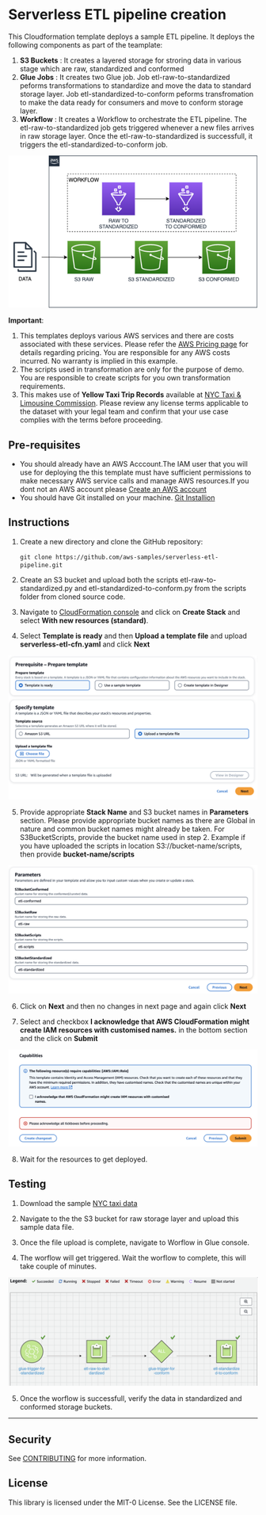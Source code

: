 # Serverless ETL pipeline creation

This Cloudformation template deploys a sample ETL pipeline. It deploys the following components as part of the teamplate:

1. **S3 Buckets** : It creates a layered storage for stroring data in various stage which are raw, standardized and conformed
2. **Glue Jobs** : It creates two Glue job. Job etl-raw-to-standardized peforms transformations to standardize and move the data to standard storage layer. Job etl-standardized-to-conform peforms transfromation to make the data ready for consumers and move to conform storage layer.
3. **Workflow** : It creates a Workflow to orchestrate the ETL pipeline. The etl-raw-to-standardized job gets triggered whenever a new files arrives in raw storage layer. Once the etl-raw-to-standardized is successfull, it triggers the etl-standardized-to-conform job.

![Architecture Diagram](images/Serverless-ETL.png)

**Important**: 
1. This templates deploys various AWS services and there are costs associated with these services. Please refer the [AWS Pricing page](https://aws.amazon.com/pricing/) for details regarding pricing. You are responsible for any AWS costs incurred. No warranty is implied in this example.
2. The scripts used in transformation are only for the purpose of demo. You are responsible to create scripts for you own transformation requirements.
3. This makes use of **Yellow Taxi Trip Records** available at [NYC Taxi & Limousine Commission](https://www.nyc.gov/site/tlc/about/tlc-trip-record-data.page). Please review any license terms applicable to the dataset with your legal team and confirm that your use case complies with the terms before proceeding.

## Pre-requisites

* You should already have an AWS Acccount.The IAM user that you will use for deploying the this template must have sufficient permissions to make necessary AWS service calls and manage AWS resources.If you dont not an AWS account please [Create an AWS account](https://portal.aws.amazon.com/gp/aws/developer/registration/index.html) 
* You should have Git installed on your machine. [Git Installion](https://git-scm.com/book/en/v2/Getting-Started-Installing-Git)


## Instructions

1. Create a new directory and clone the GitHub repository:
    ``` 
    git clone https://github.com/aws-samples/serverless-etl-pipeline.git
    ```
2. Create an S3 bucket and upload both the scripts etl-raw-to-standardized.py and etl-standardized-to-conform.py from the scripts folder from cloned source code.

3. Navigate to [CloudFormation console](https://console.aws.amazon.com/cloudformationt/home) and click on **Create Stack** and select **With new resources (standard)**.

4. Select **Template is ready** and then **Upload a template file** and upload **serverless-etl-cfn.yaml** and click **Next**

![Upload Template](images/upload-template.png)


5. Provide appropriate **Stack Name** and S3 bucket names in **Parameters** section. Please provide appropriate bucket names as there are Global in nature and common bucket names might already be taken. For S3BucketScripts, provide the bucket name used in step 2. Example if you have uploaded the scripts in location S3://bucket-name/scripts, then provide **bucket-name/scripts**

![Parameters](images/parameters.png)

6. Click on **Next** and then no changes in next page and again click **Next**

7. Select and checkbox **I acknowledge that AWS CloudFormation might create IAM resources with customised names.** in the bottom section and the click on **Submit**

![Submit](images/submit.png)

8. Wait for the resources to get deployed.



## Testing

1. Download the sample [NYC taxi data](https://d37ci6vzurychx.cloudfront.net/trip-data/yellow_tripdata_2023-01.parquet)

2. Navigate to the the S3 bucket for raw storage layer and upload this sample data file.

3. Once the file upload is complete, navigate to Worflow in Glue console.

4. The worflow will get triggered. Wait the worflow to complete, this will take couple of minutes.

![Workflow](images/workflow.png)

5. Once the worflow is successfull, verify the data in standardized and conformed storage buckets.

----

## Security

See [CONTRIBUTING](CONTRIBUTING.md#security-issue-notifications) for more information.

## License

This library is licensed under the MIT-0 License. See the LICENSE file.
